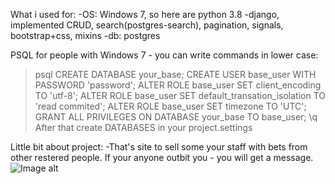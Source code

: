 What i used for:
-OS: Windows 7, so here are python 3.8
-django, implemented CRUD, search(postgres-search), pagination, signals, bootstrap+css, mixins
-db: postgres

PSQL for people with Windows 7 - you can write commands in lower case:
>psql
>CREATE DATABASE your_base;
>CREATE USER base_user WITH PASSWORD 'password';
>ALTER ROLE base_user SET client_encoding TO 'utf-8';
>ALTER ROLE base_user SET default_transation_isolation TO 'read commited';
>ALTER ROLE base_user SET timezone TO 'UTC';
>GRANT ALL PRIVILEGES ON DATABASE your_base TO base_user;
>\q
After that create DATABASES in your project.settings

Little bit about project:
 -That's site to sell some your staff with bets from other restered people. If your anyone outbit you - you will get a message.
 ![Image alt](https://github.com/{gorgick}/{bets}/raw/{master}/{static/images/}/Notification1.png)
 
